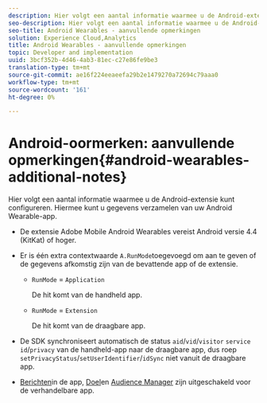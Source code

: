 ```yaml
---
description: Hier volgt een aantal informatie waarmee u de Android-extensie kunt configureren. Hiermee kunt u gegevens verzamelen van uw Android Wearable-app.
seo-description: Hier volgt een aantal informatie waarmee u de Android-extensie kunt configureren. Hiermee kunt u gegevens verzamelen van uw Android Wearable-app.
seo-title: Android Wearables - aanvullende opmerkingen
solution: Experience Cloud,Analytics
title: Android Wearables - aanvullende opmerkingen
topic: Developer and implementation
uuid: 3bcf352b-4d46-4ab3-81ec-c27e86fe9be3
translation-type: tm+mt
source-git-commit: ae16f224eeaeefa29b2e1479270a72694c79aaa0
workflow-type: tm+mt
source-wordcount: '161'
ht-degree: 0%

---
```



# Android-oormerken: aanvullende opmerkingen{#android-wearables-additional-notes}

Hier volgt een aantal informatie waarmee u de Android-extensie kunt configureren. Hiermee kunt u gegevens verzamelen van uw Android Wearable-app.

* De extensie Adobe Mobile Android Wearables vereist Android versie 4.4 (KitKat) of hoger.
* Er is één extra contextwaarde `A.RunMode`toegevoegd om aan te geven of de gegevens afkomstig zijn van de bevattende app of de extensie.

   * `RunMode` = `Application`

      De hit komt van de handheld app.

   * `RunMode` = `Extension`

      De hit komt van de draagbare app.

* De SDK synchroniseert automatisch de status `aid`/`vid`/`visitor` `service id`/`privacy` van de handheld-app naar de draagbare app, dus roep `setPrivacyStatus`/`setUserIdentifier`/`idSync` niet vanuit de draagbare app.
* [Berichten](/help/android/messaging-main/messaging/messaging.md)in de app, [Doel](/help/android/target-main/target.md)en [Audience Manager](/help/android/audience-manager/audiencemgmt.md) zijn uitgeschakeld voor de verhandelbare app.

